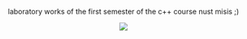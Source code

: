 <div align="center">

  <p>  laboratory works of the first semester of the c++ course nust misis ;)</p>
  <img src="https://media.giphy.com/media/v1.Y2lkPTc5MGI3NjExb2E2dGkxY2s5cDR6amNpNWZqZzh6ZjZqemt1eXViZGt2cHNxcnV6NSZlcD12MV9pbnRlcm5hbF9naWZfYnlfaWQmY3Q9Zw/hi2kPofVMW70k/giphy.gif" style="max-width: 120%; height: auto;"/>
  <p></p>
</div>
